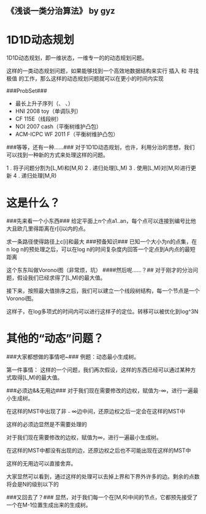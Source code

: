 ﻿《浅谈一类分治算法》 by gyz
--------
1D1D动态规划
========
1D1D动态规划，即一维状态，一维专一的的动态规划问题。

这样的一类动态规划问题，如果能够找到一个高效地数据结构来实行 插入 和 寻找极值 的工作，那么这样的动态规划问题就可以在更小的时间内实现

###ProbSet###

* 最长上升子序列（、 、）
* HNI 2008 toy（单调队列）
* CF 115E（线段树）
* NOI 2007 cash（平衡树维护凸包）
* ACM-ICPC WF 2011 F（平衡树维护凸包）


###等等，还有一种……###
对于1D1D动态规划，也许，利用分治的思想，我们可以找到一种新的方式来处理这样的问题。

1 . 将子问题分割为[L,M)和[M,R)
2 . 递归处理[L,M)
3 . 使用[L,M)对[M,R)进行更新
4 . 递归处理[M,R)

这是什么？
========
###先来看一个小东西###
给定平面上n个点a1..an，每个点可以连接到编号比他大且欧几里得距离在r[i]以内的点。

求一条路径使得路径上c[i]和最大
###预备知识###
已知一个大小为n的点集，在n log n的预处理之后，可以在log n的时间复杂度内回答一个定点到A内点的最短距离

这个东东叫做Voronoi图（非常烦，坑）
####然后呢……？##
对于刚才的分治问题，假设我们已经求得了[L,M)的最大值。

接下来，按照最大值排序之后，我们可以建立一个线段树结构，每一个节点是一个Voronoi图。

这样子，在log多项式的时间内可以进行这样子的定位。转移可以被优化到log^3N

其他的“动态”问题？
========

###大家都想做的事情吧~###
例题：动态最小生成树。

第一件事情：
这样的一个问题，我们再次假设，这样的东西已经可以通过某种方式取得[L,M)的最大值。

###必须边&&无用边###
对于我们现在需要修改的边权，赋值为-∞，进行一遍最小生成树。

在这样的MST中出现了非﹣∞边中间，还原边权之后一定会在这样的MST中

这样的必须边显然是不需要处理的

对于我们现在需要修改的边权，赋值为∞，进行一遍最小生成树。

在这样的MST中都没有出现的边，还原边权之后也不可能出现在这样的MST中

这样的无用边可以直接舍弃。

大家显然可以看到，通过这样的处理可以去掉上界和下界外许多的边。剩余的点数将会是N的级别以下的

###又回去了？###
显然，对于我们每一个在[M,R)中间的节点，它都预先接受了一个在M-1位置生成出来的生成树。


